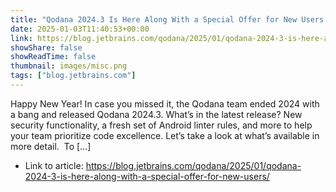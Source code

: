 ```yaml
---
title: "Qodana 2024.3 Is Here Along With a Special Offer for New Users!"
date: 2025-01-03T11:40:53+00:00
link: https://blog.jetbrains.com/qodana/2025/01/qodana-2024-3-is-here-along-with-a-special-offer-for-new-users/
showShare: false
showReadTime: false
thumbnail: images/misc.png
tags: ["blog.jetbrains.com"]
---
```

Happy New Year! In case you missed it, the Qodana team ended 2024 with a bang and released Qodana 2024.3. What’s in the latest release? New security functionality, a fresh set of Android linter rules, and more to help your team prioritize code excellence. Let’s take a look at what’s available in more detail.  To […]

- Link to article: https://blog.jetbrains.com/qodana/2025/01/qodana-2024-3-is-here-along-with-a-special-offer-for-new-users/
